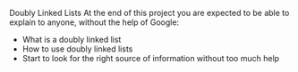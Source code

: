 Doubly Linked Lists
At the end of this project you are expected to be able to explain to anyone, without the help of Google:

* What is a doubly linked list
* How to use doubly linked lists
* Start to look for the right source of information without too much help